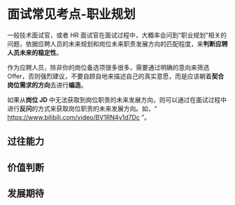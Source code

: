 # 面试常见考点-职业规划

一般技术面试官，或者 HR 面试官在面试过程中，大概率会问到“职业规划”相关的问题，依据应聘人员的未来规划和岗位未来职责发展方向的匹配程度，来**判断应聘人员未来的稳定性**。

作为应聘人员，除非你的岗位备选项很多很多，需要通过明确的意向来筛选 Offer，否则强烈建议，不要自顾自地来描述自己的真实意愿，而是应该朝着**契合岗位需求的方向**去进行**编造**。

如果从**岗位 JD** 中无法获取到岗位职责的未来发展方向，则可以通过在面试过程中进行**反问**的方式来获取岗位职责的未来发展方向。如，“ https://www.bilibili.com/video/BV1RN4y1d7Dc ”。

## 过往能力

## 价值判断

## 发展期待